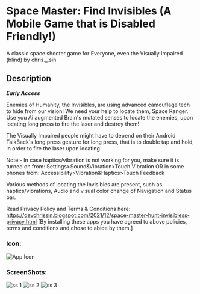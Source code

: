 # Space Master: Find Invisibles (A Mobile Game that is Disabled Friendly!)
A classic space shooter game for Everyone, even the Visually Impaired (blind) by chris._.sin

## Description
***Early Access***

Enemies of Humanity, the Invisibles, are using advanced camouflage tech to hide from our vision! We need your help to locate them, Space Ranger.  Use you Ai augmented Brain's mutated senses to locate the enemies, upon locating long press to fire the laser and destroy them!

The Visually Impaired people might have to depend on their Android TalkBack's long press gesture for long press, that is to double tap and hold, in order to fire the laser upon locating.

Note:-
In case haptics/vibration is not working for you, make sure it is turned on from: Settings>Sound&Vibration>Touch Vibration OR in some phones from: Accessibility>Vibration&Haptics>Touch Feedback

Various methods of locating the Invisibles are present, such as haptics/vibrations, Audio and visual color change of Navigation and Status bar.

Read Privacy Policy and Terms & Conditions here: https://devchrissin.blogspot.com/2021/12/space-master-hunt-invisibless-privacy.html
\[By installing these apps you have agreed to above policies, terms and conditions and chose to abide by them.]

### Icon:
![App Icon](https://lh3.googleusercontent.com/47lMmEpX_dfMBUSojgf_RG0HAr0HsVcNIZccVg2nvLqxeUQdO0XcStxwRUfSc2iKJPQ "App Icon")

### ScreenShots:
![ss 1](https://lh3.googleusercontent.com/RkApsx-UC63diFK3tW9vkt1x3JxmoAErRBRbpDPBWnYGY8i-9D7eSfARQyLhciyCkabk "ScreenShot-1")
![ss 2](https://lh3.googleusercontent.com/IA8iYXMrP-RkaXnibvoXTvEkPFM3lE1ecROgsoY-idB-FvDLoH8jaIlc8Q0zA6UnOQ "ScreenShot-2")
![ss 3](https://lh3.googleusercontent.com/iE3Dlyb9Mt0l62d2qjx1d5vQAa7hTHjKIlkrZdrsOEUtfAnnMVh7wd-y4lgVhi6hbC8 "ScreenShot-3")
